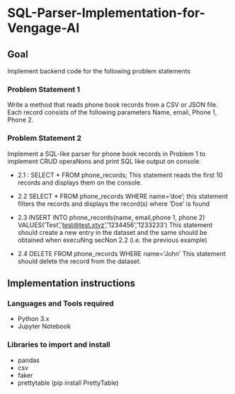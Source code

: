 # SQL-Parser-Implementation-for-Vengage-AI

## Goal
Implement backend code for the following problem statements

### Problem Statement 1
Write a method that reads phone book records from a CSV or JSON file. Each record consists of the following parameters Name, email, Phone 1, Phone 2.

### Problem Statement 2

Implement a SQL-like parser for phone book records in Problem 1 to implement CRUD 
operaNons and print SQL like output on console.

- 2.1 : SELECT * FROM phone_records; This statement reads the first 10 records and displays them  on the console.

- 2.2 SELECT * FROM phone_records WHERE name=’doe’; this statement filters the records and  displays the record(s) where ‘Doe’ is found

- 2.3 INSERT INTO phone_records(name, email,phone 1, phone 2)  VALUES(‘Test’,’test@test.xtyz’,’1234456’,’1233233’) This statement should create a new entry in the dataset and the same should be obtained  when execuNng secNon 2.2 (i.e. the previous example)

- 2.4 DELETE FROM phone_records WHERE name=’John’ This statement should delete the record from the dataset.

## Implementation instructions

### Languages and Tools required 

- Python 3.x
- Jupyter Notebook

### Libraries to import and install

- pandas
- csv
- faker
- prettytable (pip install PrettyTable)

  
